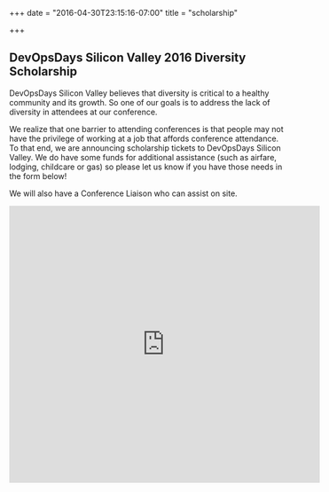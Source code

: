 +++
date = "2016-04-30T23:15:16-07:00"
title = "scholarship"

+++


<h2> DevOpsDays Silicon Valley 2016 Diversity Scholarship </h2>

<p>
DevOpsDays Silicon Valley believes that diversity is critical to a healthy community and its growth. So one of our goals is to address the lack of diversity in attendees at our conference.
</p>
<p>
We realize that one barrier to attending conferences is that people may not have the privilege of working at a job that affords conference attendance. To that end, we are announcing scholarship tickets to DevOpsDays Silicon Valley. We do have some funds for additional assistance (such as airfare, lodging, childcare or gas) so please let us know if you have those needs in the form below!
</p>

<p>We will also have a Conference Liaison who can assist on site. </p>

<p>
<iframe src="https://docs.google.com/forms/d/1Zqi4rUJHHXXylzmQjYSG-2RhHBS4fkID8x8rZCateoY/viewform?embedded=true" width="560" height="500" frameborder="0" marginheight="0" marginwidth="0">Loading...</iframe>
</p>

